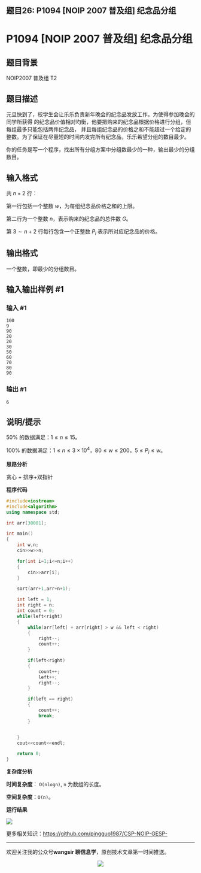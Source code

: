 ﻿## 题目26: P1094 [NOIP 2007 普及组] 纪念品分组

# P1094 [NOIP 2007 普及组] 纪念品分组

## 题目背景

NOIP2007 普及组 T2

## 题目描述

元旦快到了，校学生会让乐乐负责新年晚会的纪念品发放工作。为使得参加晚会的同学所获得 的纪念品价值相对均衡，他要把购来的纪念品根据价格进行分组，但每组最多只能包括两件纪念品， 并且每组纪念品的价格之和不能超过一个给定的整数。为了保证在尽量短的时间内发完所有纪念品，乐乐希望分组的数目最少。

你的任务是写一个程序，找出所有分组方案中分组数最少的一种，输出最少的分组数目。

## 输入格式

共 $n+2$ 行：

第一行包括一个整数 $w$，为每组纪念品价格之和的上限。

第二行为一个整数 $n$，表示购来的纪念品的总件数 $G$。

第 $3\sim n+2$ 行每行包含一个正整数 $P_i$ 表示所对应纪念品的价格。

## 输出格式

一个整数，即最少的分组数目。

## 输入输出样例 #1

### 输入 #1

```
100 
9 
90 
20 
20 
30 
50 
60 
70 
80 
90
```

### 输出 #1

```
6
```

## 说明/提示

$50\%$ 的数据满足：$1\le n\le15$。

$100\%$ 的数据满足：$1\le n\le3\times10^4$，$80\le w\le200$，$5 \le  P_i  \le  w$。



**思路分析**

贪心 + 排序+双指针

**程序代码**

```c++
#include<iostream>
#include<algorithm>
using namespace std;

int arr[30001];

int main()
{
    int w,n;
    cin>>w>>n;

    for(int i=1;i<=n;i++)
    {
        cin>>arr[i];
    }

    sort(arr+1,arr+n+1);

    int left = 1;
    int right = n;
    int count = 0;
    while(left<right)
    {
        while(arr[left] + arr[right] > w && left < right)
        {
            right--;
            count++;
        }

        if(left<right)
        {
            count++;
            left++;
            right--;
        }

        if(left == right)
        {
            count++;
            break;
        }


    }
    cout<<count<<endl;

    return 0;
}
```

**复杂度分析**

**时间复杂度**： `O(nlogn)`, `n` 为数组的长度。

**空间复杂度**：`O(n)`。

**运行结果**

<img src ="https://cdn.jsdelivr.net/gh/pingguo1987/CSP-NOIP-GESP-/image/pic/贪心/贪心_题目26：P1094 [NOIP 2007 普及组] 纪念品分组/image-20250410161457523.png" />



更多相关知识：https://github.com/pingguo1987/CSP-NOIP-GESP-

---

欢迎关注我的公众号**wangsir 聊信息学**，原创技术文章第一时间推送。

<center>
    <img src="https://cdn.jsdelivr.net/gh/pingguo1987/CSP-NOIP-GESP-/image/pic/公众号-扫码版.png">
</center>
